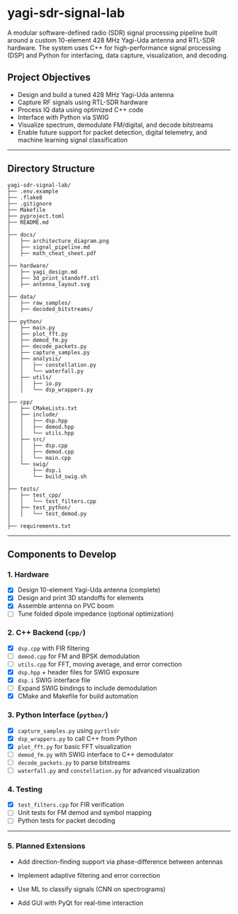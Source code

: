 # yagi-sdr-signal-lab

A modular software-defined radio (SDR) signal processing pipeline built around a custom 10-element 428 MHz Yagi-Uda antenna and RTL-SDR hardware. The system uses C++ for high-performance signal processing (DSP) and Python for interfacing, data capture, visualization, and decoding.

## Project Objectives

- Design and build a tuned 428 MHz Yagi-Uda antenna
- Capture RF signals using RTL-SDR hardware
- Process IQ data using optimized C++ code
- Interface with Python via SWIG
- Visualize spectrum, demodulate FM/digital, and decode bitstreams
- Enable future support for packet detection, digital telemetry, and machine learning signal classification

---

## Directory Structure
```text
yagi-sdr-signal-lab/
├── .env.example
├── .flake8
├── .gitignore
├── Makefile
├── pyproject.toml
├── README.md
│
├── docs/
│   ├── architecture_diagram.png
│   ├── signal_pipeline.md
│   ├── math_cheat_sheet.pdf
│
├── hardware/
│   ├── yagi_design.md
│   ├── 3d_print_standoff.stl
│   ├── antenna_layout.svg
│
├── data/
│   ├── raw_samples/
│   ├── decoded_bitstreams/
│
├── python/
│   ├── main.py
│   ├── plot_fft.py
│   ├── demod_fm.py
│   ├── decode_packets.py
│   ├── capture_samples.py
│   ├── analysis/
│   │   ├── constellation.py
│   │   └── waterfall.py
│   ├── utils/
│   │   ├── io.py
│   │   └── dsp_wrappers.py
│
├── cpp/
│   ├── CMakeLists.txt
│   ├── include/
│   │   ├── dsp.hpp
│   │   ├── demod.hpp
│   │   └── utils.hpp
│   ├── src/
│   │   ├── dsp.cpp
│   │   ├── demod.cpp
│   │   └── main.cpp
│   └── swig/
│       ├── dsp.i
│       └── build_swig.sh
│
├── tests/
│   ├── test_cpp/
│   │   └── test_filters.cpp
│   ├── test_python/
│   │   └── test_demod.py
│
├── requirements.txt
```



---

## Components to Develop

### 1. Hardware

- [x] Design 10-element Yagi-Uda antenna (complete)
- [x] Design and print 3D standoffs for elements
- [x] Assemble antenna on PVC boom
- [ ] Tune folded dipole impedance (optional optimization)

### 2. C++ Backend (`cpp/`)

- [x] `dsp.cpp` with FIR filtering
- [ ] `demod.cpp` for FM and BPSK demodulation
- [ ] `utils.cpp` for FFT, moving average, and error correction
- [x] `dsp.hpp` + header files for SWIG exposure
- [x] `dsp.i` SWIG interface file
- [ ] Expand SWIG bindings to include demodulation
- [x] CMake and Makefile for build automation

### 3. Python Interface (`python/`)

- [x] `capture_samples.py` using `pyrtlsdr`
- [x] `dsp_wrappers.py` to call C++ from Python
- [x] `plot_fft.py` for basic FFT visualization
- [ ] `demod_fm.py` with SWIG interface to C++ demodulator
- [ ] `decode_packets.py` to parse bitstreams
- [ ] `waterfall.py` and `constellation.py` for advanced visualization

### 4. Testing

- [x] `test_filters.cpp` for FIR verification
- [ ] Unit tests for FM demod and symbol mapping
- [ ] Python tests for packet decoding

---

### 5. Planned Extensions

- Add direction-finding support via phase-difference between antennas

- Implement adaptive filtering and error correction

- Use ML to classify signals (CNN on spectrograms)

- Add GUI with PyQt for real-time interaction

